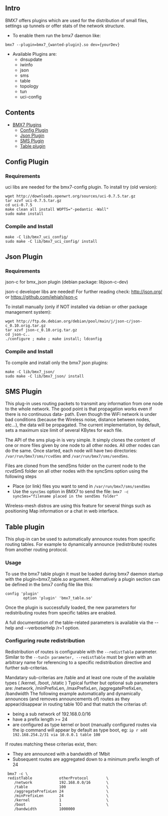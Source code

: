 ## Intro 
BMX7 offers plugins which are used for the distribution of small files, settings up tunnels or offer stats of the network structure.

- To enable them run the bmx7 daemon like:
```
bmx7 --plugin=bmx7_{wanted-plugin}.so dev={yourDev}
```

- Available Plugins are:
	- dnsupdate
	- iwinfo
	- json
	- sms
	- table 
	- topology
	- tun 
	- uci-config

## Contents
*   [BMX7 Plugins](../src/lib)
    *   [Config Plugin](#config-plugin)
    *   [Json Plugin](#json-plugin)
    *   [SMS Plugin](#sms-plugin)
    *   [Table plugin](#table-plugin)

## Config Plugin

### Requirements

uci libs are needed for the bmx7-config plugin.
To install try (old version):
```
wget http://downloads.openwrt.org/sources/uci-0.7.5.tar.gz
tar xzvf uci-0.7.5.tar.gz
cd uci-0.7.5
make clean all install WOPTS="-pedantic -Wall"
sudo make install
```

### Compile and Install
```
make -C lib/bmx7_uci_config/
sudo make -C lib/bmx7_uci_config/ install
```

## Json Plugin

### Requirements

json-c for bmx_json plugin (debian package: libjson-c-dev)

json-c developer libs are needed!
For further reading check: http://json.org/ or https://github.com/jehiah/json-c

To install manually (only if NOT installed via debian or other package management system):
```
wget http://ftp.de.debian.org/debian/pool/main/j/json-c/json-c_0.10.orig.tar.gz
tar xzvf json-c_0.10.orig.tar.gz
cd json-c..
./configure ; make ; make install; ldconfig
```

### Compile and Install

To compile and install only the bmx7 json plugins:
```
make -C lib/bmx7_json/
sudo make -C lib/bmx7_json/ install
```

## SMS Plugin

This plug-in uses routing packets to transmit any information from one node to the
whole network. The good point is that propagation works even if there is no continuous data-
path. Even though the WiFi network is under bad conditions (because the Wireless noise,
distance between nodes, etc...), the data will be propagated. The current implementation, by default, sets a maximum size limit of several KBytes for each file.

The API of the sms plug-in is very simple. It simply clones the content of one or more files given by one node to all other nodes. All other nodes can do the same. Once started, each node will have two directories: `/var/run/bmx7/sms/rcvdSms` and `/var/run/bmx7/sms/sendSms`.

Files are cloned from the sendSms folder on the current node to the rcvdSmS folder on all other nodes with the syncSms option using the following steps

* Place (or link) files you want to send in `/var/run/bmx7/sms/sendSms`
* Use the `syncSms` option in BMX7 to send the file: `bmx7 -c syncSms="filename placed in the sendSms folder"`

Wireless-mesh distros are using this feature for several things such as positioning Map information or a chat in web interface.

## Table plugin

This plug-in can be used to automatically announce routes from specific routing tables.
For example to dynamically announce (redistribute) routes from another routing protocol.

### Usage

To use the bmx7 table plugin it must be loaded during bmx7 daemon startup with the plugin=bmx7_table.so argument.
Alternatively a plugin section can be defined in the bmx7 config file like this:
```
config 'plugin'
        option 'plugin' 'bmx7_table.so'
```

Once the plugin is successfully loaded, the new parameters for redistributing routes from specific tables are enabled.

A full documentation of the table-related parameters is available via the --help and --verboseHelp /r=1 option.

### Configuring route redistribution 

Redistribution of routes is configurable with the `--redistTable` parameter.
Similar to the `--tunIn parameter, --redistTable` must be given with an arbitrary name for referencing to a specific redistribution directive and further sub-criterias.

Mandatary sub-criterias are /table and at least one route of the available types ( /kernel, /boot, /static )
Typical further but optional sub parameters are: /network, /minPrefixLen, /maxPrefixLen, /aggregatePrefixLen, /bandwidth
The following example automatically and dynamically announces (and removes announcements of) routes as they appear/disappear in routing table 100 and that match the criterias of:
* being a sub network of 192.168.0.0/16
* have a prefix length >= 24
* are configured as type kernel or boot
  (manually configured routes via the ip command will appear by default as type boot,
  eg: `ip r add 192.168.254.2/31 via 10.0.0.1 table 100`

If routes matching these criterias exist, then:
* They are announced with a bandwidth of 1Mbit
* Subsequent routes are aggregated down to a minimum prefix length of 24
```
 bmx7 -c \
 redistTable            otherProtocol        \
    /network            192.168.0.0/16       \
    /table              100                  \
    /aggregatePrefixLen 24                   \
    /minPrefixLen       24                   \
    /kernel             1                    \
    /boot               1                    \
    /bandwidth          1000000
```
